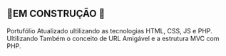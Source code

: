 ## 🚨EM CONSTRUÇÃO 🚨

Portufólio Atualizado ultilizando as tecnologias HTML, CSS, JS e PHP.
<br>
Ultilizando Também o conceito de URL Amigável e a estrutura MVC com PHP.
